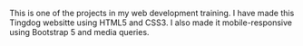 This is one of the projects in my web development training. I have made this Tingdog websitte using HTML5 and CSS3. I also made it mobile-responsive using Bootstrap 5 and media queries.

